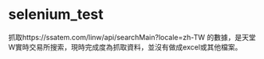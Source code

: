 # selenium_test

抓取https://ssatem.com/linw/api/searchMain?locale=zh-TW 的數據，是天堂W實時交易所搜索，現時完成度為抓取資料，並沒有做成excel或其他檔案。
